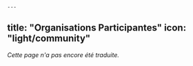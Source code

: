 	---
title: "Organisations Participantes"
icon: "light/community"
---

*Cette page n'a pas encore été traduite.*